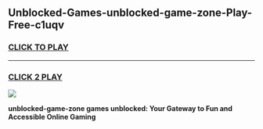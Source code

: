 
## Unblocked-Games-unblocked-game-zone-Play-Free-c1uqv
<h3>
<a href="https://premium76.site?title=unblocked-game-zone&ref=18A1">CLICK TO PLAY</a></h3>
<hr>

<h3>
<a href="https://premium76.site?title=unblocked-game-zone&ref=18A1">CLICK 2 PLAY</a>
  
</h3>

<a href="https://premium76.site?title=unblocked-game-zone&ref=18A1"><img src="https://clearcache.store/games.png"></a>


**unblocked-game-zone games unblocked: Your Gateway to Fun and Accessible Online Gaming**
